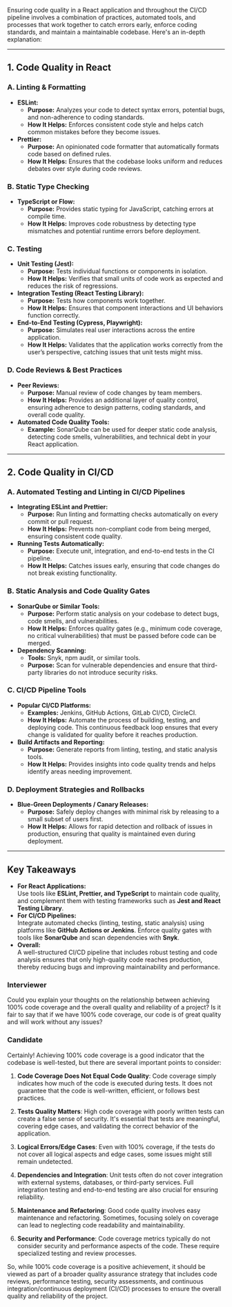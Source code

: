 Ensuring code quality in a React application and throughout the CI/CD pipeline involves a combination of practices, automated tools, and processes that work together to catch errors early, enforce coding standards, and maintain a maintainable codebase. Here's an in-depth explanation:

---

## **1. Code Quality in React**

### **A. Linting & Formatting**
- **ESLint:**  
  - **Purpose:** Analyzes your code to detect syntax errors, potential bugs, and non-adherence to coding standards.
  - **How It Helps:** Enforces consistent code style and helps catch common mistakes before they become issues.
- **Prettier:**  
  - **Purpose:** An opinionated code formatter that automatically formats code based on defined rules.
  - **How It Helps:** Ensures that the codebase looks uniform and reduces debates over style during code reviews.

### **B. Static Type Checking**
- **TypeScript or Flow:**  
  - **Purpose:** Provides static typing for JavaScript, catching errors at compile time.
  - **How It Helps:** Improves code robustness by detecting type mismatches and potential runtime errors before deployment.

### **C. Testing**
- **Unit Testing (Jest):**  
  - **Purpose:** Tests individual functions or components in isolation.
  - **How It Helps:** Verifies that small units of code work as expected and reduces the risk of regressions.
- **Integration Testing (React Testing Library):**  
  - **Purpose:** Tests how components work together.
  - **How It Helps:** Ensures that component interactions and UI behaviors function correctly.
- **End-to-End Testing (Cypress, Playwright):**  
  - **Purpose:** Simulates real user interactions across the entire application.
  - **How It Helps:** Validates that the application works correctly from the user’s perspective, catching issues that unit tests might miss.

### **D. Code Reviews & Best Practices**
- **Peer Reviews:**  
  - **Purpose:** Manual review of code changes by team members.
  - **How It Helps:** Provides an additional layer of quality control, ensuring adherence to design patterns, coding standards, and overall code quality.
- **Automated Code Quality Tools:**  
  - **Example:** SonarQube can be used for deeper static code analysis, detecting code smells, vulnerabilities, and technical debt in your React application.

---

## **2. Code Quality in CI/CD**

### **A. Automated Testing and Linting in CI/CD Pipelines**
- **Integrating ESLint and Prettier:**  
  - **Purpose:** Run linting and formatting checks automatically on every commit or pull request.
  - **How It Helps:** Prevents non-compliant code from being merged, ensuring consistent code quality.
- **Running Tests Automatically:**  
  - **Purpose:** Execute unit, integration, and end-to-end tests in the CI pipeline.
  - **How It Helps:** Catches issues early, ensuring that code changes do not break existing functionality.

### **B. Static Analysis and Code Quality Gates**
- **SonarQube or Similar Tools:**  
  - **Purpose:** Perform static analysis on your codebase to detect bugs, code smells, and vulnerabilities.
  - **How It Helps:** Enforces quality gates (e.g., minimum code coverage, no critical vulnerabilities) that must be passed before code can be merged.
- **Dependency Scanning:**  
  - **Tools:** Snyk, npm audit, or similar tools.
  - **Purpose:** Scan for vulnerable dependencies and ensure that third-party libraries do not introduce security risks.

### **C. CI/CD Pipeline Tools**
- **Popular CI/CD Platforms:**  
  - **Examples:** Jenkins, GitHub Actions, GitLab CI/CD, CircleCI.
  - **How It Helps:** Automate the process of building, testing, and deploying code. This continuous feedback loop ensures that every change is validated for quality before it reaches production.
- **Build Artifacts and Reporting:**  
  - **Purpose:** Generate reports from linting, testing, and static analysis tools.
  - **How It Helps:** Provides insights into code quality trends and helps identify areas needing improvement.

### **D. Deployment Strategies and Rollbacks**
- **Blue-Green Deployments / Canary Releases:**  
  - **Purpose:** Safely deploy changes with minimal risk by releasing to a small subset of users first.
  - **How It Helps:** Allows for rapid detection and rollback of issues in production, ensuring that quality is maintained even during deployment.

---

## **Key Takeaways**
- **For React Applications:**  
  Use tools like **ESLint, Prettier, and TypeScript** to maintain code quality, and complement them with testing frameworks such as **Jest and React Testing Library**.
- **For CI/CD Pipelines:**  
  Integrate automated checks (linting, testing, static analysis) using platforms like **GitHub Actions or Jenkins**. Enforce quality gates with tools like **SonarQube** and scan dependencies with **Snyk**.
- **Overall:**  
  A well-structured CI/CD pipeline that includes robust testing and code analysis ensures that only high-quality code reaches production, thereby reducing bugs and improving maintainability and performance.

### Interviewer

Could you explain your thoughts on the relationship between achieving 100% code coverage and the overall quality and reliability of a project? Is it fair to say that if we have 100% code coverage, our code is of great quality and will work without any issues?

### Candidate

Certainly! Achieving 100% code coverage is a good indicator that the codebase is well-tested, but there are several important points to consider:

1. **Code Coverage Does Not Equal Code Quality**: Code coverage simply indicates how much of the code is executed during tests. It does not guarantee that the code is well-written, efficient, or follows best practices.
  
2. **Tests Quality Matters**: High code coverage with poorly written tests can create a false sense of security. It's essential that tests are meaningful, covering edge cases, and validating the correct behavior of the application.

3. **Logical Errors/Edge Cases**: Even with 100% coverage, if the tests do not cover all logical aspects and edge cases, some issues might still remain undetected.

4. **Dependencies and Integration**: Unit tests often do not cover integration with external systems, databases, or third-party services. Full integration testing and end-to-end testing are also crucial for ensuring reliability.

5. **Maintenance and Refactoring**: Good code quality involves easy maintenance and refactoring. Sometimes, focusing solely on coverage can lead to neglecting code readability and maintainability.

6. **Security and Performance**: Code coverage metrics typically do not consider security and performance aspects of the code. These require specialized testing and review processes.

So, while 100% code coverage is a positive achievement, it should be viewed as part of a broader quality assurance strategy that includes code reviews, performance testing, security assessments, and continuous integration/continuous deployment (CI/CD) processes to ensure the overall quality and reliability of the project.
